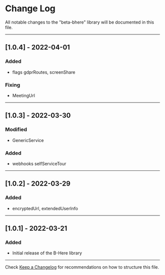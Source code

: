 # Change Log
All notable changes to the "beta-bhere" library will be documented in this file.

---

## [1.0.4] - 2022-04-01
### Added
- flags gdprRoutes, screenShare
### Fixing
- MeetingUrl

---

## [1.0.3] - 2022-03-30
### Modified
- GenericService
### Added
- webhooks selfServiceTour

---

## [1.0.2] - 2022-03-29
### Added
- encryptedUrl, extendedUserInfo

---

## [1.0.1] - 2022-03-21
### Added
- Initial release of the B-Here library

---

Check [Keep a Changelog](http://keepachangelog.com/) for recommendations on how to structure this file.
